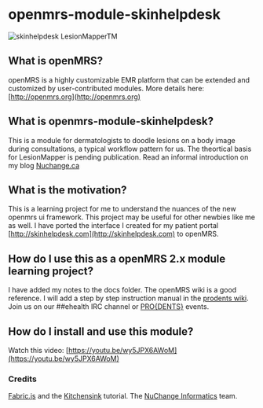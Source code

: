 # openmrs-module-skinhelpdesk

![skinhelpdesk LesionMapper<sup>TM</sup>](https://raw.github.com/dermatologist/openmrs-module-skinhelpdesk/master/docs/lm.png)

## What is openMRS?

openMRS is a highly customizable EMR platform that can be extended and customized by user-contributed modules. More details here: [http://openmrs.org](http://openmrs.org)

## What is openmrs-module-skinhelpdesk?

This is a module for dermatologists to doodle lesions on a body image during consultations, a typical workflow pattern for us. The theortical basis for LesionMapper is pending publication. Read an informal introduction on my blog [Nuchange.ca](http://nuchange.ca/2014/08/lesionmapper-pictographic-lesion-encoder-for-dermatology.html)

## What is the motivation?

This is a learning project for me to understand the nuances of the new openmrs ui framework. This project may be useful for other newbies like me as well. I have ported the interface I created for my patient portal [http://skinhelpdesk.com](http://skinhelpdesk.com) to openMRS. 

## How do I use this as a openMRS 2.x module learning project?

I have added my notes to the docs folder. The openMRS wiki is a good reference. I will add a step by step instruction manual in the [prodents wiki](http://wiki.prodents.com). Join us on our ##ehealth IRC channel or [PRO{DENTS}](http://prodents.com) events.

## How do I install and use this module?
Watch this video: [https://youtu.be/wy5JPX6AWoM](https://youtu.be/wy5JPX6AWoM)

### Credits
[Fabric.js](http://fabricjs.com) and the [Kitchensink](http://fabricjs.com/kitchensink/) tutorial.
The [NuChange Informatics](http://nuchange.ca) team.
